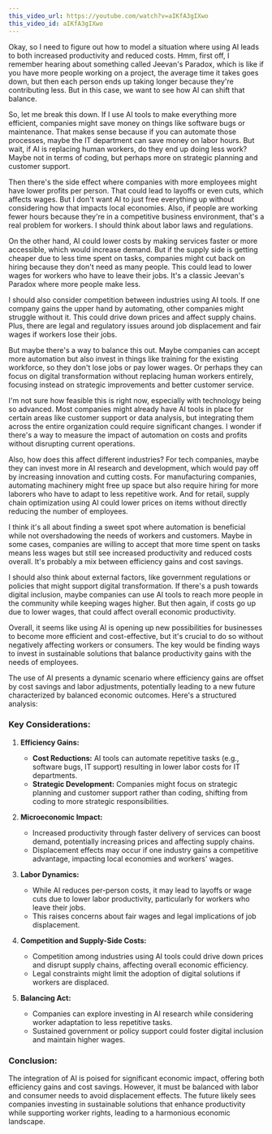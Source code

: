 ```yaml
---
this_video_url: https://youtube.com/watch?v=aIKfA3gIXwo
this_video_id: aIKfA3gIXwo
---
```

<think>
Okay, so I need to figure out how to model a situation where using AI leads to both increased productivity and reduced costs. Hmm, first off, I remember hearing about something called Jeevan's Paradox, which is like if you have more people working on a project, the average time it takes goes down, but then each person ends up taking longer because they're contributing less. But in this case, we want to see how AI can shift that balance.

So, let me break this down. If I use AI tools to make everything more efficient, companies might save money on things like software bugs or maintenance. That makes sense because if you can automate those processes, maybe the IT department can save money on labor hours. But wait, if AI is replacing human workers, do they end up doing less work? Maybe not in terms of coding, but perhaps more on strategic planning and customer support.

Then there's the side effect where companies with more employees might have lower profits per person. That could lead to layoffs or even cuts, which affects wages. But I don't want AI to just free everything up without considering how that impacts local economies. Also, if people are working fewer hours because they're in a competitive business environment, that's a real problem for workers. I should think about labor laws and regulations.

On the other hand, AI could lower costs by making services faster or more accessible, which would increase demand. But if the supply side is getting cheaper due to less time spent on tasks, companies might cut back on hiring because they don't need as many people. This could lead to lower wages for workers who have to leave their jobs. It's a classic Jeevan's Paradox where more people make less.

I should also consider competition between industries using AI tools. If one company gains the upper hand by automating, other companies might struggle without it. This could drive down prices and affect supply chains. Plus, there are legal and regulatory issues around job displacement and fair wages if workers lose their jobs.

But maybe there's a way to balance this out. Maybe companies can accept more automation but also invest in things like training for the existing workforce, so they don't lose jobs or pay lower wages. Or perhaps they can focus on digital transformation without replacing human workers entirely, focusing instead on strategic improvements and better customer service.

I'm not sure how feasible this is right now, especially with technology being so advanced. Most companies might already have AI tools in place for certain areas like customer support or data analysis, but integrating them across the entire organization could require significant changes. I wonder if there's a way to measure the impact of automation on costs and profits without disrupting current operations.

Also, how does this affect different industries? For tech companies, maybe they can invest more in AI research and development, which would pay off by increasing innovation and cutting costs. For manufacturing companies, automating machinery might free up space but also require hiring for more laborers who have to adapt to less repetitive work. And for retail, supply chain optimization using AI could lower prices on items without directly reducing the number of employees.

I think it's all about finding a sweet spot where automation is beneficial while not overshadowing the needs of workers and customers. Maybe in some cases, companies are willing to accept that more time spent on tasks means less wages but still see increased productivity and reduced costs overall. It's probably a mix between efficiency gains and cost savings.

I should also think about external factors, like government regulations or policies that might support digital transformation. If there's a push towards digital inclusion, maybe companies can use AI tools to reach more people in the community while keeping wages higher. But then again, if costs go up due to lower wages, that could affect overall economic productivity.

Overall, it seems like using AI is opening up new possibilities for businesses to become more efficient and cost-effective, but it's crucial to do so without negatively affecting workers or consumers. The key would be finding ways to invest in sustainable solutions that balance productivity gains with the needs of employees.
</think>

The use of AI presents a dynamic scenario where efficiency gains are offset by cost savings and labor adjustments, potentially leading to a new future characterized by balanced economic outcomes. Here's a structured analysis:

### Key Considerations:

1. **Efficiency Gains:**
   - **Cost Reductions:** AI tools can automate repetitive tasks (e.g., software bugs, IT support) resulting in lower labor costs for IT departments.
   - **Strategic Development:** Companies might focus on strategic planning and customer support rather than coding, shifting from coding to more strategic responsibilities.

2. **Microeconomic Impact:**
   - Increased productivity through faster delivery of services can boost demand, potentially increasing prices and affecting supply chains.
   - Displacement effects may occur if one industry gains a competitive advantage, impacting local economies and workers' wages.

3. **Labor Dynamics:**
   - While AI reduces per-person costs, it may lead to layoffs or wage cuts due to lower labor productivity, particularly for workers who leave their jobs.
   - This raises concerns about fair wages and legal implications of job displacement.

4. **Competition and Supply-Side Costs:**
   - Competition among industries using AI tools could drive down prices and disrupt supply chains, affecting overall economic efficiency.
   - Legal constraints might limit the adoption of digital solutions if workers are displaced.

5. **Balancing Act:**
   - Companies can explore investing in AI research while considering worker adaptation to less repetitive tasks.
   - Sustained government or policy support could foster digital inclusion and maintain higher wages.

### Conclusion:

The integration of AI is poised for significant economic impact, offering both efficiency gains and cost savings. However, it must be balanced with labor and consumer needs to avoid displacement effects. The future likely sees companies investing in sustainable solutions that enhance productivity while supporting worker rights, leading to a harmonious economic landscape.
